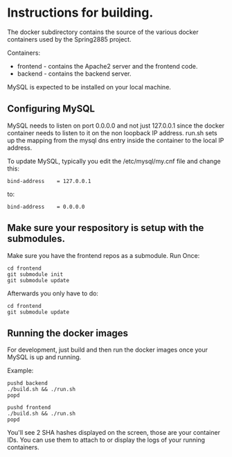 # Instructions for building.

The docker subdirectory contains the source of the
various docker containers used by the Spring2885 project.

Containers:
* frontend - contains the Apache2 server and the frontend code.
* backend - contains the backend server.

MySQL is expected to be installed on your local machine.

## Configuring MySQL

MySQL needs to listen on port 0.0.0.0 and not just 127.0.0.1
since the docker container needs to listen to it on the non
loopback IP address.  run.sh sets up the mapping from the
mysql dns entry inside the container to the local IP address.

To update MySQL, typically you edit the /etc/mysql/my.cnf file
and change this:

```
bind-address	= 127.0.0.1
```

to:

```
bind-address	= 0.0.0.0
```

## Make sure your respository is setup with the submodules.


Make sure you have the frontend repos as a submodule.
Run Once:
```
cd frontend
git submodule init
git submodule update
```

Afterwards you only have to do:
```
cd frontend
git submodule update
```

## Running the docker images

For development, just build and then run the docker images
once your MySQL is up and running.

Example:
```
pushd backend
./build.sh && ./run.sh
popd

pushd frontend
./build.sh && ./run.sh
popd
```

You'll see 2 SHA hashes displayed on the screen, those are your
container IDs. You can use them to attach to or display the logs
of your running containers.

